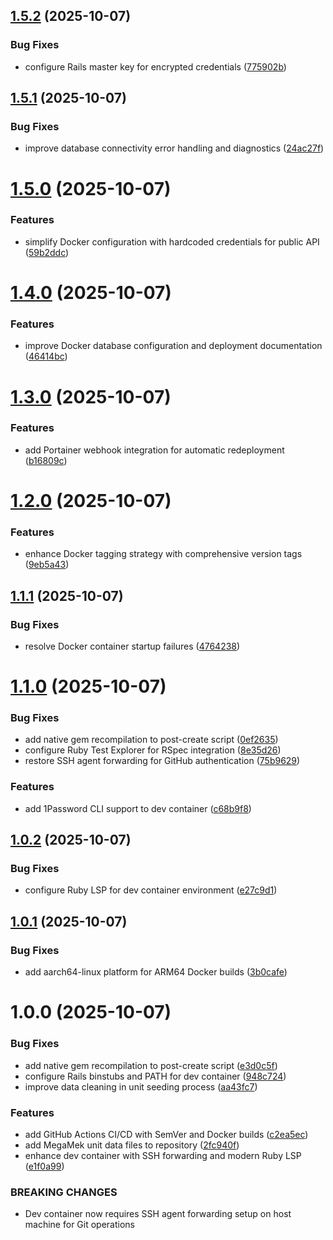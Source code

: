 ## [1.5.2](https://github.com/jzisser9/mul-api/compare/v1.5.1...v1.5.2) (2025-10-07)


### Bug Fixes

* configure Rails master key for encrypted credentials ([775902b](https://github.com/jzisser9/mul-api/commit/775902be54b782fe0fbcd6e422f66853f368432f))

## [1.5.1](https://github.com/jzisser9/mul-api/compare/v1.5.0...v1.5.1) (2025-10-07)


### Bug Fixes

* improve database connectivity error handling and diagnostics ([24ac27f](https://github.com/jzisser9/mul-api/commit/24ac27fd4ca955f059a2d749866d8e9ffb80b065))

# [1.5.0](https://github.com/jzisser9/mul-api/compare/v1.4.0...v1.5.0) (2025-10-07)


### Features

* simplify Docker configuration with hardcoded credentials for public API ([59b2ddc](https://github.com/jzisser9/mul-api/commit/59b2ddc3aeb0f991abb4c1ee52b8781569580fda))

# [1.4.0](https://github.com/jzisser9/mul-api/compare/v1.3.0...v1.4.0) (2025-10-07)


### Features

* improve Docker database configuration and deployment documentation ([46414bc](https://github.com/jzisser9/mul-api/commit/46414bc8e8a4a5bf41104e940b0def3bf38a03ea))

# [1.3.0](https://github.com/jzisser9/mul-api/compare/v1.2.0...v1.3.0) (2025-10-07)


### Features

* add Portainer webhook integration for automatic redeployment ([b16809c](https://github.com/jzisser9/mul-api/commit/b16809ca505c10eb4084f7f3a9e1f5e105fd593a))

# [1.2.0](https://github.com/jzisser9/mul-api/compare/v1.1.1...v1.2.0) (2025-10-07)


### Features

* enhance Docker tagging strategy with comprehensive version tags ([9eb5a43](https://github.com/jzisser9/mul-api/commit/9eb5a43e58c75e6ba1504b8b7b246487f8f67cda))

## [1.1.1](https://github.com/jzisser9/mul-api/compare/v1.1.0...v1.1.1) (2025-10-07)


### Bug Fixes

* resolve Docker container startup failures ([4764238](https://github.com/jzisser9/mul-api/commit/4764238a1e6ee724feb599cfe6375be5b74ca9d2))

# [1.1.0](https://github.com/jzisser9/mul-api/compare/v1.0.2...v1.1.0) (2025-10-07)


### Bug Fixes

* add native gem recompilation to post-create script ([0ef2635](https://github.com/jzisser9/mul-api/commit/0ef2635fba8523576668287313240858b2ac5f8d))
* configure Ruby Test Explorer for RSpec integration ([8e35d26](https://github.com/jzisser9/mul-api/commit/8e35d26559b05ed6e6c0b86f91871edf4af39062))
* restore SSH agent forwarding for GitHub authentication ([75b9629](https://github.com/jzisser9/mul-api/commit/75b9629d19e02c063b84bd50d0a38b18afd7b402))


### Features

* add 1Password CLI support to dev container ([c68b9f8](https://github.com/jzisser9/mul-api/commit/c68b9f8b75a54fd5cd58c9a81b3765dff83a6589))

## [1.0.2](https://github.com/jzisser9/mul-api/compare/v1.0.1...v1.0.2) (2025-10-07)


### Bug Fixes

* configure Ruby LSP for dev container environment ([e27c9d1](https://github.com/jzisser9/mul-api/commit/e27c9d1ea7a73929321f0740b4fd0b431e8dffca))

## [1.0.1](https://github.com/jzisser9/mul-api/compare/v1.0.0...v1.0.1) (2025-10-07)


### Bug Fixes

* add aarch64-linux platform for ARM64 Docker builds ([3b0cafe](https://github.com/jzisser9/mul-api/commit/3b0cafe48faddfedd6470af19f527992f426f2c4))

# 1.0.0 (2025-10-07)


### Bug Fixes

* add native gem recompilation to post-create script ([e3d0c5f](https://github.com/jzisser9/mul-api/commit/e3d0c5fa338d000189712ec900dce11697f7ace6))
* configure Rails binstubs and PATH for dev container ([948c724](https://github.com/jzisser9/mul-api/commit/948c724eb1bf70aa868d1141fc3c92de91f12548))
* improve data cleaning in unit seeding process ([aa43fc7](https://github.com/jzisser9/mul-api/commit/aa43fc7ad2b54387e79fb6408e81d05cb7675f20))


### Features

* add GitHub Actions CI/CD with SemVer and Docker builds ([c2ea5ec](https://github.com/jzisser9/mul-api/commit/c2ea5ecb3b7030db97db7481cdf2836efc752e24))
* add MegaMek unit data files to repository ([2fc940f](https://github.com/jzisser9/mul-api/commit/2fc940f1780cb175e5808f5fe48333c6f07258ad))
* enhance dev container with SSH forwarding and modern Ruby LSP ([e1f0a99](https://github.com/jzisser9/mul-api/commit/e1f0a991ca189f541057f6fda248e5f4b3539979))


### BREAKING CHANGES

* Dev container now requires SSH agent forwarding setup on host machine for Git operations
